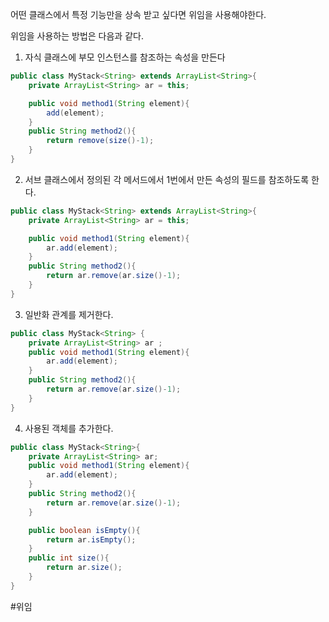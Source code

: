 어떤 클래스에서 특정 기능만을 상속 받고 싶다면 위임을 사용해야한다.

위임을 사용하는 방법은 다음과 같다.
1. 자식 클래스에 부모 인스턴스를 참조하는 속성을 만든다
```java
public class MyStack<String> extends ArrayList<String>{
	private ArrayList<String> ar = this;

	public void method1(String element){
		add(element);
	}
	public String method2(){
		return remove(size()-1);
	}
}
```
2. 서브 클래스에서 정의된 각 메서드에서 1번에서 만든 속성의 필드를 참조하도록 한다.
```java
public class MyStack<String> extends ArrayList<String>{
	private ArrayList<String> ar = this;

	public void method1(String element){
		ar.add(element);
	}
	public String method2(){
		return ar.remove(ar.size()-1);
	}
}
```
3. 일반화 관계를 제거한다.
```java
public class MyStack<String> {
	private ArrayList<String> ar ;
	public void method1(String element){
		ar.add(element);
	}
	public String method2(){
		return ar.remove(ar.size()-1);
	}
}
```
4. 사용된 객체를 추가한다.
```java
public class MyStack<String>{
	private ArrayList<String> ar;
	public void method1(String element){
		ar.add(element);
	}
	public String method2(){
		return ar.remove(ar.size()-1);
	}

	public boolean isEmpty(){
		return ar.isEmpty();
	}
	public int size(){
		return ar.size();
	}
}
```

#위임